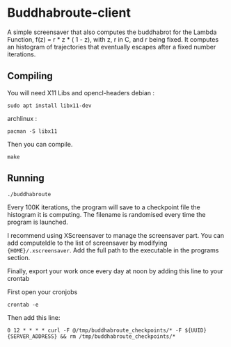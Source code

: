 # Buddhabroute-client
A simple screensaver that also computes the buddhabrot for the Lambda Function, f(z) = r * z * ( 1 - z), with z, r in C, and r being fixed. It computes an histogram of trajectories that eventually escapes after a fixed number iterations.


## Compiling
You will need X11 Libs and opencl-headers
debian :
```
sudo apt install libx11-dev
```
archlinux :
```
pacman -S libx11
```

Then you can compile.
```
make
```

## Running
```
./buddhabroute
```
Every 100K iterations, the program will save to a checkpoint file the histogram it is computing. The filename is randomised every time the program is launched.

I recommend using XScreensaver to manage the screensaver part. You can add computeIdle to the list of screensaver by modifying `{HOME}/.xscreensaver`. Add the full path to the executable in the programs section.


Finally, export your work once every day at noon by adding this line to your crontab

First open your cronjobs
```
crontab -e
```

Then add this line:
```
0 12 * * * * curl -F @/tmp/buddhabroute_checkpoints/* -F ${UUID}{SERVER_ADDRESS} && rm /tmp/buddhabroute_checkpoints/*
```
